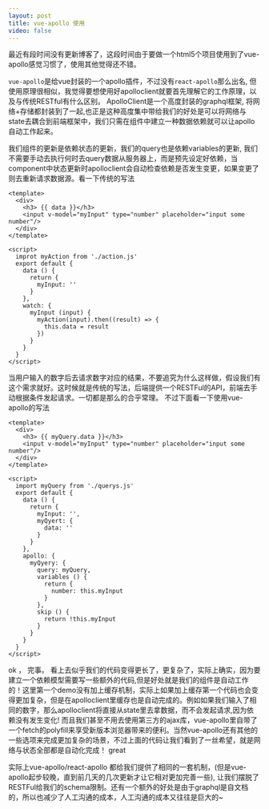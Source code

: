 ```yaml
---
layout: post
title: vue-apollo 使用
video: false
---
```


最近有段时间没有更新博客了，这段时间由于要做一个html5个项目使用到了vue-apollo感觉习惯了，使用其他觉得还不错。

`vue-apollo`是给vue封装的一个apollo插件，不过没有`react-apollo`那么出名, 但使用原理很相似，我觉得要想使用好apolloclient就要首先理解它的工作原理，以及与传统RESTful有什么区别。 ApolloClient是一个高度封装的graphql框架, 将网络+存储都封装到了一起,也正是这种高度集中带给我们的好处是可以将网络与state去耦合到前端框架中，我们只需在组件中建立一种数据依赖就可以让apollo自动工作起来。

我们组件的更新是依赖状态的更新，我们的query也是依赖variables的更新, 我们不需要手动去执行何时去query数据从服务器上，而是预先设定好依赖，当component中状态更新时apolloclient会自动检查依赖是否发生变更，如果变更了则去重新请求数据源。看一下传统的写法

~~~
<template>
  <div>
    <h3> {{ data }}</h3>
    <input v-model="myInput" type="number" placeholder="input some number"/>
  </div>
</template>

<script>
  improt myAction from './action.js'
  export default {
    data () {
      return {
        myInput: ''
      }
    },
    watch: {
      myInput (input) {
        myAction(input).then((result) => {
          this.data = result
        })
      }
    }
  }
</script>
~~~

当用户输入的数字后去请求数字对应的结果，不要追究为什么这样做，假设我们有这个需求就好。这时候就是传统的写法，后端提供一个RESTFul的API，前端去手动根据条件发起请求。一切都是那么的合乎常理。 不过下面看一下使用vue-apollo的写法

~~~
<template>
  <div>
    <h3> {{ myQuery.data }}</h3>
    <input v-model="myInput" type="number" placeholder="input some number"/>
  </div>
</template>

<script>
  import myQuery from './querys.js'
  export default {
    data () {
      return {
        myInput: '',
        myQyert: {
          data: ''
        }
      }
    },
    apollo: {
      myQyery: {
        query: myQuery,
        variables () {
          return {
            number: this.myInput
          }
        },
        skip () {
          return !this.myInput
        }
      }
    }
  }
</script>
~~~

ok ， 完事。 看上去似乎我们的代码变得更长了，更复杂了，实际上确实，因为要建立一个依赖模型需要写一些额外的代码,但是好处就是我们的组件是自动工作的！这里第一个demo没有加上缓存机制，实际上如果加上缓存第一个代码也会变得更加复杂，但是在apolloclient里缓存也是自动完成的。例如如果我们输入了相同的数字，那么apolloclient将直接从state里去拿数据，而不会发起请求,因为依赖没有发生变化! 而且我们甚至不用去使用第三方的ajax库，vue-apollo里自带了一个fetch的polyfill来享受新版本浏览器带来的便利。当然vue-apollo还有其他的一些选项来完成更加复杂的场景，不过上面的代码让我们看到了一丝希望，就是网络与状态全部都是自动化完成！ great

实际上vue-apollo/react-apollo 都给我们提供了相同的一套机制，(但是vue-apollo起步较晚，直到前几天的几次更新才让它相对更加完善一些), 让我们摆脱了RESTFul给我们的schema限制。还有一个额外的好处是由于graphql是自文档的，所以也减少了人工沟通的成本，人工沟通的成本又往往是巨大的~
